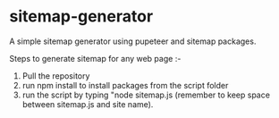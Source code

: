 # sitemap-generator

A simple sitemap generator using pupeteer and sitemap packages.

Steps to generate sitemap for any web page :-

1. Pull the repository
2. run npm install to install packages from the script folder
3. run the script by typing "node sitemap.js <full-site-name> (remember to keep space between sitemap.js and site name).  
